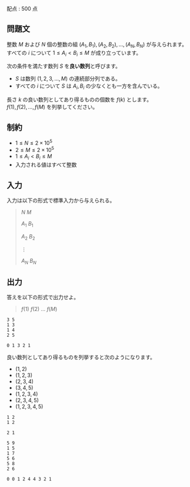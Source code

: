 配点 : $500$ 点

## 問題文

整数 $M$ および $N$ 個の整数の組 $(A_1, B_1), (A_2, B_2), \dots, (A_N, B_N)$ が与えられます。<br>
すべての $i$ について $1 \leq A_i \lt B_i \leq M$ が成り立っています。  

次の条件を満たす数列 $S$ を**良い数列**と呼びます。

- $S$ は数列 $(1,2,3,..., M)$ の連続部分列である。
- すべての $i$ について $S$ は $A_i, B_i$ の少なくとも一方を含んでいる。

長さ $k$ の良い数列としてあり得るものの個数を $f(k)$ とします。<br>
$f(1), f(2), \dots, f(M)$ を列挙してください。

## 制約

- $1 \leq N \leq 2 \times 10^5$
- $2 \leq M \leq 2 \times 10^5$
- $1 \leq A_i \lt B_i \leq M$
- 入力される値はすべて整数

## 入力

入力は以下の形式で標準入力から与えられる。

> $N$ $M$
> 
> $A_1$ $B_1$
> 
> $A_2$ $B_2$
> 
> $\vdots$
> 
> $A_N$ $B_N$

## 出力

答えを以下の形式で出力せよ。

> $f(1)$ $f(2)$ $\dots$ $f(M)$

```input1
3 5
1 3
1 4
2 5
```

```output1
0 1 3 2 1
```

良い数列としてあり得るものを列挙すると次のようになります。

- $(1,2)$
- $(1,2,3)$
- $(2,3,4)$
- $(3,4,5)$
- $(1,2,3,4)$
- $(2,3,4,5)$
- $(1,2,3,4,5)$

```input2
1 2
1 2
```

```output2
2 1
```

```input3
5 9
1 5
1 7
5 6
5 8
2 6
```

```output3
0 0 1 2 4 4 3 2 1
```